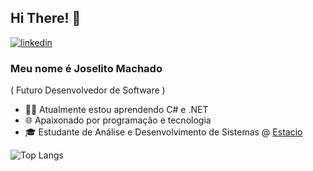 ## Hi There! 👋

[![linkedin](https://camo.githubusercontent.com/950ba4e15d5d6233ebb0e12aaaaa65568b6c7986e2995b7b96a9533e4a5ac05a/68747470733a2f2f696d672e736869656c64732e696f2f62616467652f2d4c696e6b6564496e2d3636333363633f7374796c653d666c61742d737175617265266c6f676f3d4c696e6b6564696e266c6f676f436f6c6f723d7768697465266c696e6b3d68747470733a2f2f7777772e6c696e6b6564696e2e636f6d2f696e2f6665726e616e64612d6b69707065722d3539353861363161392f)](https://www.linkedin.com/in/joselitomachado/)

### Meu nome é Joselito Machado
( Futuro Desenvolvedor de Software )

- 👩‍💻 Atualmente estou aprendendo C# e .NET
- 🌐 Apaixonado por programação e tecnologia
- 🎓 Estudante de Análise e Desenvolvimento de Sistemas @ [Estacio](https://estacio.br/)

![Top Langs](https://github-readme-stats.vercel.app/api/top-langs/?username=joselitomachado)
